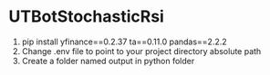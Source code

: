 # UTBotStochasticRsi
1. pip install yfinance==0.2.37 ta==0.11.0 pandas==2.2.2
2. Change .env file to point to your project directory absolute path
3. Create a folder named output in python folder
